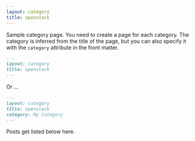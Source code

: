 ```yaml
---
layout: category
title: openstack 
---
```


Sample category page. You need to create a page for each category.
The category is inferred from the title of the page, but you can also
specify it with the `category` attribute in the front matter.

```md
---
layout: category
title: openstack 
---
```

Or ...

```md
---
layout: category
title: openstack
category: My Category
---
```

Posts get listed below here.
